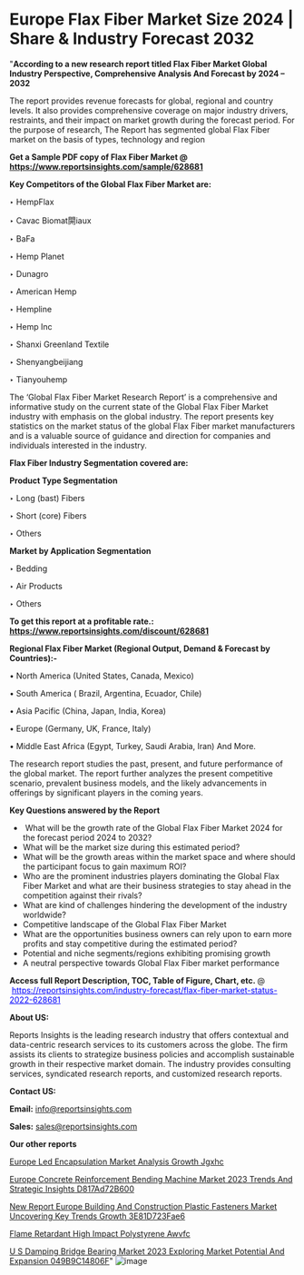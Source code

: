 # Europe Flax Fiber Market Size 2024 | Share & Industry Forecast 2032

"<strong>According to a new research report titled Flax Fiber Market Global Industry Perspective, Comprehensive Analysis And Forecast by 2024 – 2032</strong>

The report provides revenue forecasts for global, regional and country levels. It also provides comprehensive coverage on major industry drivers, restraints, and their impact on market growth during the forecast period. For the purpose of research, The Report has segmented global Flax Fiber market on the basis of types, technology and region

<strong>Get a Sample PDF copy of Flax Fiber Market </strong><strong>@<a href=https://www.reportsinsights.com/sample/628681 style=color:#0000ff;> https://www.reportsinsights.com/sample/628681</a></strong></font>

<strong>Key Competitors of the Global Flax Fiber Market are:</strong>

‣ HempFlax

‣ Cavac Biomat閞iaux

‣ BaFa

‣ Hemp Planet

‣ Dunagro

‣ American Hemp

‣ Hempline

‣ Hemp Inc

‣ Shanxi Greenland Textile

‣ Shenyangbeijiang

‣ Tianyouhemp

The ‘Global Flax Fiber Market Research Report’ is a comprehensive and informative study on the current state of the Global Flax Fiber Market industry with emphasis on the global industry. The report presents key statistics on the market status of the global Flax Fiber market manufacturers and is a valuable source of guidance and direction for companies and individuals interested in the industry.

<strong>Flax Fiber Industry Segmentation covered are:</strong>

<strong>Product Type Segmentation</strong>

‣    Long (bast) Fibers

‣ Short (core) Fibers

‣ Others

<strong>Market by Application Segmentation</strong>

‣   Bedding

‣ Air Products

‣ Others

<strong>To get this report at a profitable rate.: <a href=https://www.reportsinsights.com/discount/628681 style=color:#0000ff;>https://www.reportsinsights.com/discount/628681</a></strong></font>

<strong>Regional Flax Fiber Market (Regional Output, Demand &amp; Forecast by Countries):-</strong>

• North America (United States, Canada, Mexico)

• South America ( Brazil, Argentina, Ecuador, Chile)

• Asia Pacific (China, Japan, India, Korea)

• Europe (Germany, UK, France, Italy)

• Middle East Africa (Egypt, Turkey, Saudi Arabia, Iran) And More.

The research report studies the past, present, and future performance of the global market. The report further analyzes the present competitive scenario, prevalent business models, and the likely advancements in offerings by significant players in the coming years.

<strong>Key Questions answered by the Report</strong>
<ul>
  <li> What will be the growth rate of the Global Flax Fiber Market 2024 for the forecast period 2024 to 2032?</li>
  <li>What will be the market size during this estimated period?</li>
  <li>What will be the growth areas within the market space and where should the participant focus to gain maximum ROI?</li>
  <li>Who are the prominent industries players dominating the Global Flax Fiber Market and what are their business strategies to stay ahead in the competition against their rivals?</li>
  <li>What are kind of challenges hindering the development of the industry worldwide?</li>
  <li>Competitive landscape of the Global Flax Fiber Market</li>
  <li>What are the opportunities business owners can rely upon to earn more profits and stay competitive during the estimated period?</li>
  <li>Potential and niche segments/regions exhibiting promising growth</li>
  <li>A neutral perspective towards Global Flax Fiber market performance</li>
</ul>
<strong>Access full Report Description, TOC, Table of Figure, Chart, etc. </strong>@  <a href=https://reportsinsights.com/industry-forecast/flax-fiber-market-status-2022-628681 style=color:#0000ff;>https://reportsinsights.com/industry-forecast/flax-fiber-market-status-2022-628681</a></font>

<strong><strong>About US</strong>:</strong>

Reports Insights is the leading research industry that offers contextual and data-centric research services to its customers across the globe. The firm assists its clients to strategize business policies and accomplish sustainable growth in their respective market domain. The industry provides consulting services, syndicated research reports, and customized research reports.

<strong>Contact US:</strong>

<p class=""""><b>Email:</b> <a href=mailto:info@reportsinsights.com>info@reportsinsights.com</a></p>
<p class=""""><b>Sales:</b> <a href=mailto:sales@reportsinsights.com>sales@reportsinsights.com</a></p>

<strong>Our other reports</strong>

<a href=https://www.linkedin.com/pulse/europe-led-encapsulation-market-analysis-growth-jgxhc/>Europe Led Encapsulation Market Analysis Growth Jgxhc</a>

<a href=https://medium.com/@aryawankhede943/europe-concrete-reinforcement-bending-machine-market-2023-trends-and-strategic-insights-d817ad72b600>Europe Concrete Reinforcement Bending Machine Market 2023 Trends And Strategic Insights D817Ad72B600</a>

<a href=https://medium.com/@akitotamura255/new-report-europe-building-and-construction-plastic-fasteners-market-uncovering-key-trends-growth-3e81d723fae6>New Report Europe Building And Construction Plastic Fasteners Market Uncovering Key Trends Growth 3E81D723Fae6</a>

<a href=https://www.linkedin.com/pulse/flame-retardant-high-impact-polystyrene-awvfc/>Flame Retardant High Impact Polystyrene Awvfc</a>

<a href=https://medium.com/@aanarkumar6/u-s-damping-bridge-bearing-market-2023-exploring-market-potential-and-expansion-049b9c14806f>U S Damping Bridge Bearing Market 2023 Exploring Market Potential And Expansion 049B9C14806F</a>"
![image](https://github.com/Reportsinsights123/RIgrowth/assets/158415881/9ef92ed8-63ef-40d3-a89e-8e9f33f6367c)

